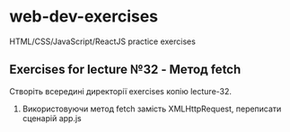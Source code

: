 # web-dev-exercises

HTML/CSS/JavaScript/ReactJS practice exercises

## Exercises for lecture №32 - Метод fetch

Створіть всередині директорії exercises копію lecture-32. 

1. Використовуючи метод fetch замість XMLHttpRequest, переписати сценарій app.js
